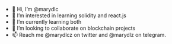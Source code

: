 - 👋 Hi, I’m @marydlc
- 👀 I’m interested in learning solidity and react.js
- 🌱 I’m currently learning both
- 💞️ I’m looking to collaborate on blockchain projects
- 📫 Reach me @marydlcz on twitter and @marydlz on telegram.

<!---
marydlc/marydlc is a ✨ special ✨ repository because its `README.md` (this file) appears on your GitHub profile.
You can click the Preview link to take a look at your changes.
--->

